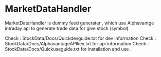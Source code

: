 # MarketDataHandler
MarketDataHandler is dummy feed generater , which use Alphavantge intraday api to generate trade data for give stock (symbol)

Check : StockData/Docs/Quickdevguide.txt for dev information 
Check : StockData/Docs/AlphavantageAPIkey.txt for api information 
Check : StockData/Docs/Quickuseguide.txt for installation and use .


